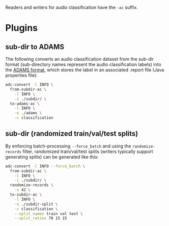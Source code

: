 Readers and writers for audio classification have the `-ac` suffix.

# Plugins

## sub-dir to ADAMS

The following converts an audio classification dataset from the sub-dir format
(sub-directory names represent the audio classification labels) into the 
[ADAMS format](https://github.com/waikato-llm/audio-dataset-converter/blob/main/formats/adams.md), 
which stores the label in an associated .report file (Java properties file):

```bash
adc-convert -l INFO \
  from-subdir-ac \
    -l INFO \
    -i ./subdir/ \
  to-adams-ac \
    -l INFO \
    -o ./adams \
    -c classification
```


## sub-dir (randomized train/val/test splits)

By enforcing batch-processing `--force_batch` and using the 
`randomize-records` filter, randomized train/val/test splits
(writers typically support generating splits) can be generated 
like this:

```bash
adc-convert -l INFO --force_batch \
  from-subdir-ac \
    -l INFO \
    -i ./subdir/ \
  randomize-records \
    -s 42 \
  to-subdir-ac \
    -l INFO \
    -o ./subdir-split \
    -c classification \
    --split_names train val test \
    --split_ratios 70 15 15
```

